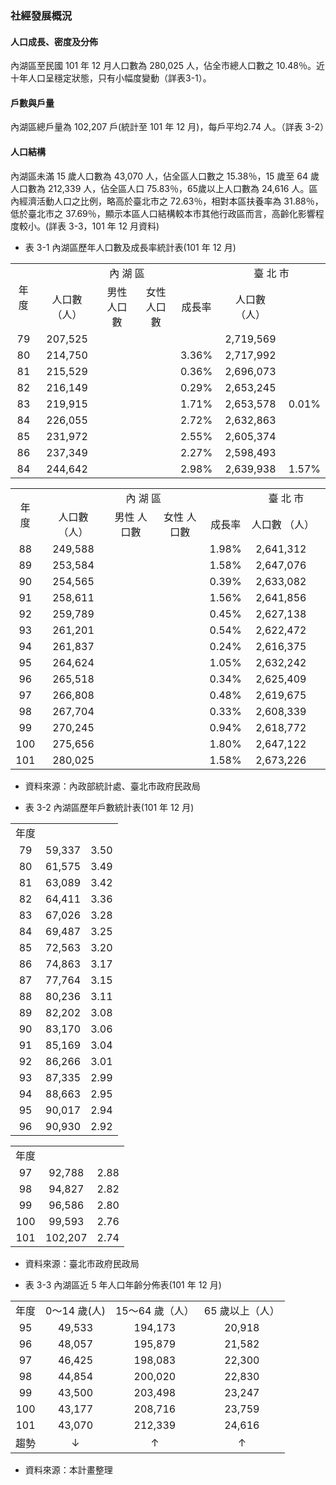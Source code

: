 ### 社經發展概況

#### 人口成長、密度及分佈

內湖區至民國 101 年 12 月人口數為 280,025 人，佔全市總人口數之 10.48％。近十年人口呈穩定狀態，只有小幅度變動（詳表3-1）。

#### 戶數與戶量

內湖區總戶量為 102,207 戶(統計至 101 年 12 月)，每戶平均2.74 人。（詳表 3-2）

#### 人口結構

內湖區未滿 15 歲人口數為 43,070 人，佔全區人口數之 15.38％，15 歲至 64 歲人口數為 212,339 人，佔全區人口 75.83％，65歲以上人口數為 24,616 人。區內經濟活動人口之比例，略高於臺北市之 72.63％，相對本區扶養率為 31.88％，低於臺北市之 37.69％，顯示本區人口結構較本市其他行政區而言，高齡化影響程度較小。(詳表 3-3，101 年 12 月資料)

- 表 3-1  內湖區歷年人口數及成長率統計表(101 年 12 月)


<table align="center">
	<tr align="center">
		<td rowspan=2>年度</td>
		<td colspan=4>內  湖  區</td>
		<td colspan=2>臺  北  市</td>
	</tr>
	<tr align="center">
		<td>人口數 （人）</td>
		<td>男性 人口數</td>
		<td>女性 人口數</td>
		<td>成長率</td>
		<td>人口數 （人）</td>
		<td></td>
	</tr>
	<tr align="center">
		<td>79</td>
		<td>207,525</td>
		<td></td>
		<td></td>
		<td></td>
		<td>2,719,569</td>
		<td></td>
	</tr>
	<tr align="center">
		<td>80</td>
		<td>214,750</td>
		<td></td>
		<td></td>
		<td>3.36%</td>
		<td>2,717,992</td>
		<td></td>
	</tr>
	<tr align="center">
		<td>81</td>
		<td>215,529</td>
		<td></td>
		<td></td>
		<td>0.36%</td>
		<td>2,696,073</td>
		<td></td>
	</tr>
	<tr align="center">
		<td>82</td>
		<td>216,149</td>
		<td></td>
		<td></td>
		<td>0.29%</td>
		<td>2,653,245</td>
		<td></td>
	</tr>
	<tr align="center">
		<td>83</td>
		<td>219,915</td>
		<td></td>
		<td></td>
		<td>1.71%</td>
		<td>2,653,578</td>
		<td>0.01%</td>
	</tr>
	<tr align="center">
		<td>84</td>
		<td>226,055</td>
		<td></td>
		<td></td>
		<td>2.72%</td>
		<td>2,632,863</td>
		<td></td>
	</tr>
	<tr align="center">
		<td>85</td>
		<td>231,972</td>
		<td></td>
		<td></td>
		<td>2.55%</td>
		<td>2,605,374</td>
		<td></td>
	</tr>
	<tr align="center">
		<td>86</td>
		<td>237,349</td>
		<td></td>
		<td></td>
		<td>2.27%</td>
		<td>2,598,493</td>
		<td></td>
	</tr>
	<tr align="center">
		<td>84</td>
		<td>244,642</td>
		<td></td>
		<td></td>
		<td>2.98%</td>
		<td>2,639,938</td>
		<td>1.57%</td>
	</tr>
</table>



<table align="center">
	<tr align="center">
		<td rowspan=2>年度</td>
		<td colspan=4>內  湖  區</td>
		<td colspan=2>臺  北  市</td>
	</tr>
	<tr align="center">
		<td>人口數 （人）</td>
		<td>男性 人口數</td>
		<td>女性 人口數</td>
		<td>成長率</td>
		<td>人口數 （人）</td>
		<td></td>
	</tr>
	<tr align="center">
		<td>88</td>
		<td>249,588</td>
		<td></td>
		<td></td>
		<td>1.98%</td>
		<td>2,641,312</td>
		<td></td>
	</tr>
	<tr align="center">
		<td>89</td>
		<td>253,584</td>
		<td></td>
		<td></td>
		<td>1.58%</td>
		<td>2,647,076</td>
		<td></td>
	</tr>
	<tr align="center">
		<td>90</td>
		<td>254,565</td>
		<td></td>
		<td></td>
		<td>0.39%</td>
		<td>2,633,082</td>
		<td></td>
	</tr>
	<tr align="center">
		<td>91</td>
		<td>258,611</td>
		<td></td>
		<td></td>
		<td>1.56%</td>
		<td>2,641,856</td>
		<td></td>
	</tr>
	<tr align="center">
		<td>92</td>
		<td>259,789</td>
		<td></td>
		<td></td>
		<td>0.45%</td>
		<td>2,627,138</td>
		<td></td>
	</tr>
	<tr align="center">
		<td>93</td>
		<td>261,201</td>
		<td></td>
		<td></td>
		<td>0.54%</td>
		<td>2,622,472</td>
		<td></td>
	</tr>
	<tr align="center">
		<td>94</td>
		<td>261,837</td>
		<td></td>
		<td></td>
		<td>0.24%</td>
		<td>2,616,375</td>
		<td></td>
	</tr>
	<tr align="center">
		<td>95</td>
		<td>264,624</td>
		<td></td>
		<td></td>
		<td>1.05%</td>
		<td>2,632,242</td>
		<td></td>
	</tr>
	<tr align="center">
		<td>96</td>
		<td>265,518</td>
		<td></td>
		<td></td>
		<td>0.34%</td>
		<td>2,625,409</td>
		<td></td>
	</tr>
	<tr align="center">
		<td>97</td>
		<td>266,808</td>
		<td></td>
		<td></td>
		<td>0.48%</td>
		<td>2,619,675</td>
		<td></td>
	</tr>
	<tr align="center">
		<td>98</td>
		<td>267,704</td>
		<td></td>
		<td></td>
		<td>0.33%</td>
		<td>2,608,339</td>
		<td></td>
	</tr>
	<tr align="center">
		<td>99</td>
		<td>270,245</td>
		<td></td>
		<td></td>
		<td>0.94%</td>
		<td>2,618,772</td>
		<td></td>
	</tr>
	<tr align="center">
		<td>100</td>
		<td>275,656</td>
		<td></td>
		<td></td>
		<td>1.80%</td>
		<td>2,647,122</td>
		<td></td>
	</tr>
	<tr align="center">
		<td>101</td>
		<td>280,025</td>
		<td></td>
		<td></td>
		<td>1.58%</td>
		<td>2,673,226</td>
		<td></td>
	</tr>
</table>


- 資料來源：內政部統計處、臺北市政府民政局

- 表 3-2  內湖區歷年戶數統計表(101 年 12 月)


<table align="center">
	<tr align="center">
		<td>年度</td>
		<td></td>
		<td></td>
	</tr>
	<tr align="center">
		<td>79</td>
		<td>59,337</td>
		<td>3.50</td>
	</tr>
	<tr align="center">
		<td>80</td>
		<td>61,575</td>
		<td>3.49</td>
	</tr>
	<tr align="center">
		<td>81</td>
		<td>63,089</td>
		<td>3.42</td>
	</tr>
	<tr align="center">
		<td>82</td>
		<td>64,411</td>
		<td>3.36</td>
	</tr>
	<tr align="center">
		<td>83</td>
		<td>67,026</td>
		<td>3.28</td>
	</tr>
	<tr align="center">
		<td>84</td>
		<td>69,487</td>
		<td>3.25</td>
	</tr>
	<tr align="center">
		<td>85</td>
		<td>72,563</td>
		<td>3.20</td>
	</tr>
	<tr align="center">
		<td>86</td>
		<td>74,863</td>
		<td>3.17</td>
	</tr>
	<tr align="center">
		<td>87</td>
		<td>77,764</td>
		<td>3.15</td>
	</tr>
	<tr align="center">
		<td>88</td>
		<td>80,236</td>
		<td>3.11</td>
	</tr>
	<tr align="center">
		<td>89</td>
		<td>82,202</td>
		<td>3.08</td>
	</tr>
	<tr align="center">
		<td>90</td>
		<td>83,170</td>
		<td>3.06</td>
	</tr>
	<tr align="center">
		<td>91</td>
		<td>85,169</td>
		<td>3.04</td>
	</tr>
	<tr align="center">
		<td>92</td>
		<td>86,266</td>
		<td>3.01</td>
	</tr>
	<tr align="center">
		<td>93</td>
		<td>87,335</td>
		<td>2.99</td>
	</tr>
	<tr align="center">
		<td>94</td>
		<td>88,663</td>
		<td>2.95</td>
	</tr>
	<tr align="center">
		<td>95</td>
		<td>90,017</td>
		<td>2.94</td>
	</tr>
	<tr align="center">
		<td>96</td>
		<td>90,930</td>
		<td>2.92</td>
	</tr>
</table>



<table align="center">
	<tr align="center">
		<td>年度</td>
		<td></td>
		<td></td>
	</tr>
	<tr align="center">
		<td>97</td>
		<td>92,788</td>
		<td>2.88</td>
	</tr>
	<tr align="center">
		<td>98</td>
		<td>94,827</td>
		<td>2.82</td>
	</tr>
	<tr align="center">
		<td>99</td>
		<td>96,586</td>
		<td>2.80</td>
	</tr>
	<tr align="center">
		<td>100</td>
		<td>99,593</td>
		<td>2.76</td>
	</tr>
	<tr align="center">
		<td>101</td>
		<td>102,207</td>
		<td>2.74</td>
	</tr>
</table>


- 資料來源：臺北市政府民政局

- 表 3-3  內湖區近 5 年人口年齡分佈表(101 年 12 月)


<table align="center">
	<tr align="center">
		<td>年度</td>
		<td>0～14 歲(人)</td>
		<td>15～64 歲（人）</td>
		<td>65 歲以上（人）</td>
	</tr>
	<tr align="center">
		<td>95</td>
		<td>49,533</td>
		<td>194,173</td>
		<td>20,918</td>
	</tr>
	<tr align="center">
		<td>96</td>
		<td>48,057</td>
		<td>195,879</td>
		<td>21,582</td>
	</tr>
	<tr align="center">
		<td>97</td>
		<td>46,425</td>
		<td>198,083</td>
		<td>22,300</td>
	</tr>
	<tr align="center">
		<td>98</td>
		<td>44,854</td>
		<td>200,020</td>
		<td>22,830</td>
	</tr>
	<tr align="center">
		<td>99</td>
		<td>43,500</td>
		<td>203,498</td>
		<td>23,247</td>
	</tr>
	<tr align="center">
		<td>100</td>
		<td>43,177</td>
		<td>208,716</td>
		<td>23,759</td>
	</tr>
	<tr align="center">
		<td>101</td>
		<td>43,070</td>
		<td>212,339</td>
		<td>24,616</td>
	</tr>
	<tr align="center">
		<td>趨勢</td>
		<td>↓</td>
		<td>↑</td>
		<td>↑</td>
	</tr>
</table>


- 資料來源：本計畫整理
